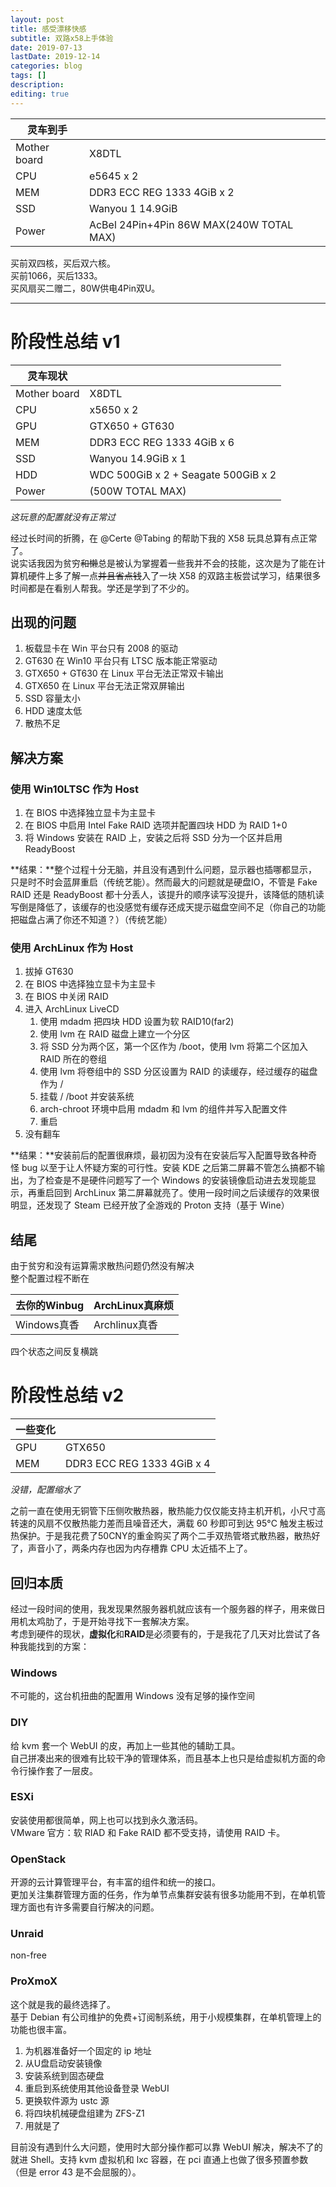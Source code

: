 ```yaml
---
layout: post
title: 感受漂移快感
subtitle: 双路x58上手体验
date: 2019-07-13
lastDate: 2019-12-14
categories: blog
tags: []
description:
editing: true
---
```


|灵车到手||
|---|---|
|Mother board|X8DTL|
|CPU|e5645 x 2|
|MEM|DDR3 ECC REG 1333 4GiB x 2|
|SSD|Wanyou 1 14.9GiB|
|Power|AcBel 24Pin+4Pin 86W MAX(240W TOTAL MAX)|

买前双四核，买后双六核。  
买前1066，买后1333。  
买风扇买二赠二，80W供电4Pin双U。  

---

# 阶段性总结 v1

|灵车现状||
|---|---|
|Mother board|X8DTL|
|CPU|x5650 x 2|
|GPU|GTX650 + GT630|
|MEM|DDR3 ECC REG 1333 4GiB x 6|
|SSD|Wanyou 14.9GiB x 1|
|HDD|WDC 500GiB x 2 + Seagate 500GiB x 2|
|Power|(500W TOTAL MAX)|

*这玩意的配置就没有正常过*  

经过长时间的折腾，在 @Certe @Tabing 的帮助下我的 X58 玩具总算有点正常了。  
说实话我因为贫穷~~和懒~~总是被认为掌握着一些我并不会的技能，这次是为了能在计算机硬件上多了解一点~~并且省点钱~~入了一块 X58 的双路主板尝试学习，结果很多时间都是在看别人帮我。学还是学到了不少的。  

## 出现的问题

1. 板载显卡在 Win 平台只有 2008 的驱动
2. GT630 在 Win10 平台只有 LTSC 版本能正常驱动
3. GTX650 + GT630 在 Linux 平台无法正常双卡输出
4. GTX650 在 Linux 平台无法正常双屏输出
5. SSD 容量太小
6. HDD 速度太低
7. 散热不足

## 解决方案

### 使用 Win10LTSC 作为 Host

1. 在 BIOS 中选择独立显卡为主显卡
2. 在 BIOS 中启用 Intel Fake RAID 选项并配置四块 HDD 为 RAID 1+0
3. 将 Windows 安装在 RAID 上，安装之后将 SSD 分为一个区并启用 ReadyBoost

**结果：**整个过程十分无脑，并且没有遇到什么问题，显示器也插哪都显示，只是时不时会蓝屏重启（传统艺能）。然而最大的问题就是硬盘IO，不管是 Fake RAID 还是 ReadyBoost 都十分丢人，该提升的顺序读写没提升，该降低的随机读写倒是降低了，该缓存的也没感觉有缓存还成天提示磁盘空间不足（你自己的功能把磁盘占满了你还不知道？）（传统艺能）

### 使用 ArchLinux 作为 Host

1. 拔掉 GT630
2. 在 BIOS 中选择独立显卡为主显卡
3. 在 BIOS 中关闭 RAID
4. 进入 ArchLinux LiveCD
    1. 使用 mdadm 把四块 HDD 设置为软 RAID10(far2)
    2. 使用 lvm 在 RAID 磁盘上建立一个分区
    3. 将 SSD 分为两个区，第一个区作为 /boot，使用 lvm 将第二个区加入 RAID 所在的卷组
    4. 使用 lvm 将卷组中的 SSD 分区设置为 RAID 的读缓存，经过缓存的磁盘作为 /
    5. 挂载 / /boot 并安装系统
    6. arch-chroot 环境中启用 mdadm 和 lvm 的组件并写入配置文件
    7. 重启
5. 没有翻车

**结果：**安装前后的配置很麻烦，最初因为没有在安装后写入配置导致各种奇怪 bug 以至于让人怀疑方案的可行性。安装 KDE 之后第二屏幕不管怎么搞都不输出，为了检查是不是硬件问题写了一个 Windows 的安装镜像启动进去发现能显示，再重启回到 ArchLinux 第二屏幕就亮了。使用一段时间之后读缓存的效果很明显，还发现了 Steam 已经开放了全游戏的 Proton 支持（基于 Wine）

## 结尾

由于贫穷和没有运算需求散热问题仍然没有解决  
整个配置过程不断在

|去你的Winbug|ArchLinux真麻烦|
|---|---|
|Windows真香|Archlinux真香|

四个状态之间反复横跳

# 阶段性总结 v2

|一些变化||
|---|---|
|GPU|GTX650|
|MEM|DDR3 ECC REG 1333 4GiB x 4|

*没错，配置缩水了*

之前一直在使用无铜管下压侧吹散热器，散热能力仅仅能支持主机开机，小尺寸高转速的风扇不仅散热能力差而且噪音还大，满载 60 秒即可到达 95°C 触发主板过热保护。于是我花费了50CNY的重金购买了两个二手双热管塔式散热器，散热好了，声音小了，两条内存也因为内存槽靠 CPU 太近插不上了。

## 回归本质

经过一段时间的使用，我发现果然服务器机就应该有一个服务器的样子，用来做日用机太鸡肋了，于是开始寻找下一套解决方案。  
考虑到硬件的现状，**虚拟化**和**RAID**是必须要有的，于是我花了几天对比尝试了各种我能找到的方案：

### Windows

不可能的，这台机扭曲的配置用 Windows 没有足够的操作空间

### DIY

给 kvm 套一个 WebUI 的皮，再加上一些其他的辅助工具。  
自己拼凑出来的很难有比较干净的管理体系，而且基本上也只是给虚拟机方面的命令行操作套了一层皮。  

### ESXi

安装使用都很简单，网上也可以找到永久激活码。  
VMware 官方：软 RIAD 和 Fake RAID 都不受支持，请使用 RAID 卡。  

### OpenStack

开源的云计算管理平台，有丰富的组件和统一的接口。  
更加关注集群管理方面的任务，作为单节点集群安装有很多功能用不到，在单机管理方面也有许多需要自行解决的问题。  

### Unraid

non-free

### ProXmoX

这个就是我的最终选择了。  
基于 Debian 有公司维护的免费+订阅制系统，用于小规模集群，在单机管理上的功能也很丰富。  

1. 为机器准备好一个固定的 ip 地址
1. 从U盘启动安装镜像
1. 安装系统到固态硬盘
1. 重启到系统使用其他设备登录 WebUI
1. 更换软件源为 ustc 源
1. 将四块机械硬盘组建为 ZFS-Z1
1. 用就是了

目前没有遇到什么大问题，使用时大部分操作都可以靠 WebUI 解决，解决不了的就进 Shell。支持 kvm 虚拟机和 lxc 容器，在 pci 直通上也做了很多预置参数（但是 error 43 是不会屈服的）。
